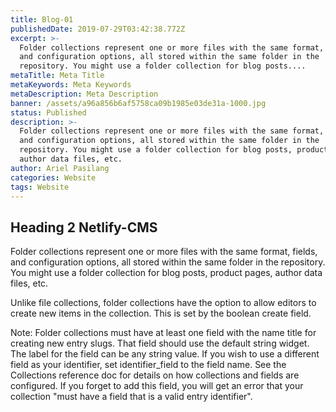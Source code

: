 ```yaml
---
title: Blog-01
publishedDate: 2019-07-29T03:42:38.772Z
excerpt: >-
  Folder collections represent one or more files with the same format, fields,
  and configuration options, all stored within the same folder in the
  repository. You might use a folder collection for blog posts....
metaTitle: Meta Title
metaKeywords: Meta Keywords
metaDescription: Meta Description
banner: /assets/a96a856b6af5758ca09b1985e03de31a-1000.jpg
status: Published
description: >-
  Folder collections represent one or more files with the same format, fields,
  and configuration options, all stored within the same folder in the
  repository. You might use a folder collection for blog posts, product pages,
  author data files, etc.
author: Ariel Pasilang
categories: Website
tags: Website
---
```

## Heading 2 Netlify-CMS

Folder collections represent one or more files with the same format, fields, and configuration options, all stored within the same folder in the repository. You might use a folder collection for blog posts, product pages, author data files, etc.

Unlike file collections, folder collections have the option to allow editors to create new items in the collection. This is set by the boolean create field.



Note: Folder collections must have at least one field with the name title for creating new entry slugs. That field should use the default string widget. The label for the field can be any string value. If you wish to use a different field as your identifier, set identifier_field to the field name. See the Collections reference doc for details on how collections and fields are configured. If you forget to add this field, you will get an error that your collection "must have a field that is a valid entry identifier".
